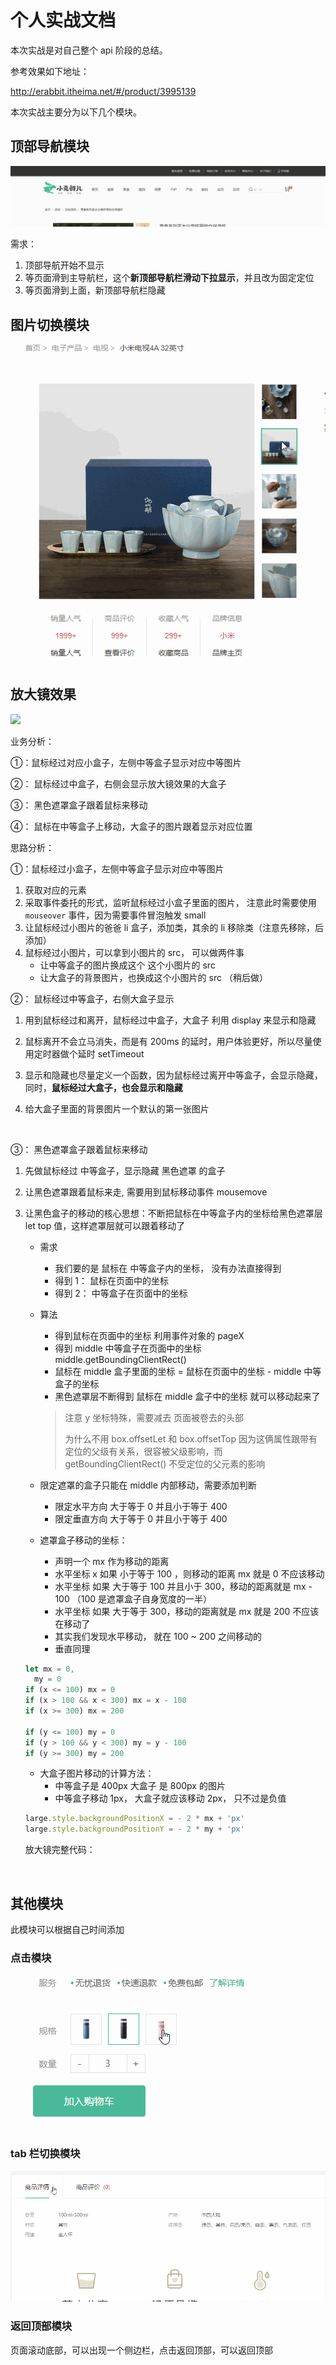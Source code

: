# 个人实战文档

本次实战是对自己整个 api 阶段的总结。

参考效果如下地址：

http://erabbit.itheima.net/#/product/3995139

本次实战主要分为以下几个模块。

## 顶部导航模块

<img src="./assets/444.gif">

需求：

1. 顶部导航开始不显示
2. 等页面滑到主导航栏，这个**新顶部导航栏滑动下拉显示**，并且改为固定定位
3. 等页面滑到上面，新顶部导航栏隐藏

## 图片切换模块

 <img src="./assets/111.gif">

## 放大镜效果

<img src="./assets/555.gif">

业务分析：

①：鼠标经过对应小盒子，左侧中等盒子显示对应中等图片

②： 鼠标经过中盒子，右侧会显示放大镜效果的大盒子

③： 黑色遮罩盒子跟着鼠标来移动

④： 鼠标在中等盒子上移动，大盒子的图片跟着显示对应位置

思路分析：

①：鼠标经过小盒子，左侧中等盒子显示对应中等图片

1. 获取对应的元素
2. 采取事件委托的形式，监听鼠标经过小盒子里面的图片， 注意此时需要使用 `mouseover` 事件，因为需要事件冒泡触发 small
3. 让鼠标经过小图片的爸爸 li 盒子，添加类，其余的 li 移除类（注意先移除，后添加）
4. 鼠标经过小图片，可以拿到小图片的 src， 可以做两件事
   - 让中等盒子的图片换成这个 这个小图片的 src
   - 让大盒子的背景图片，也换成这个小图片的 src （稍后做）

②： 鼠标经过中等盒子，右侧大盒子显示

1. 用到鼠标经过和离开，鼠标经过中盒子，大盒子 利用 display 来显示和隐藏

2. 鼠标离开不会立马消失，而是有 200ms 的延时，用户体验更好，所以尽量使用定时器做个延时 setTimeout

3. 显示和隐藏也尽量定义一个函数，因为鼠标经过离开中等盒子，会显示隐藏，同时，**鼠标经过大盒子，也会显示和隐藏**

4. 给大盒子里面的背景图片一个默认的第一张图片

   ​

③： 黑色遮罩盒子跟着鼠标来移动

1.  先做鼠标经过 中等盒子，显示隐藏 黑色遮罩 的盒子

2.  让黑色遮罩跟着鼠标来走, 需要用到鼠标移动事件 mousemove

3.  让黑色盒子的移动的核心思想：不断把鼠标在中等盒子内的坐标给黑色遮罩层 let top 值，这样遮罩层就可以跟着移动了

    - 需求

      - 我们要的是 鼠标在 中等盒子内的坐标， 没有办法直接得到
      - 得到 1： 鼠标在页面中的坐标
      - 得到 2： 中等盒子在页面中的坐标

    - 算法

      - 得到鼠标在页面中的坐标 利用事件对象的 pageX
      - 得到 middle 中等盒子在页面中的坐标 middle.getBoundingClientRect()
      - 鼠标在 middle 盒子里面的坐标 = 鼠标在页面中的坐标 - middle 中等盒子的坐标
      - 黑色遮罩层不断得到 鼠标在 middle 盒子中的坐标 就可以移动起来了

      > 注意 y 坐标特殊，需要减去 页面被卷去的头部
      >
      > 为什么不用 box.offsetLet 和 box.offsetTop 因为这俩属性跟带有定位的父级有关系，很容被父级影响，而 getBoundingClientRect() 不受定位的父元素的影响

    - 限定遮罩的盒子只能在 middle 内部移动，需要添加判断

      - 限定水平方向 大于等于 0 并且小于等于 400
      - 限定垂直方向 大于等于 0 并且小于等于 400

    - 遮罩盒子移动的坐标：

      - 声明一个 mx 作为移动的距离
      - 水平坐标 x 如果 小于等于 100 ，则移动的距离 mx 就是 0 不应该移动
      - 水平坐标 如果 大于等于 100 并且小于 300，移动的距离就是 mx - 100 （100 是遮罩盒子自身宽度的一半）
      - 水平坐标 如果 大于等于 300，移动的距离就是 mx 就是 200 不应该在移动了
      - 其实我们发现水平移动， 就在 100 ~ 200 之间移动的
      - 垂直同理

    ```javascript
    let mx = 0,
      my = 0
    if (x <= 100) mx = 0
    if (x > 100 && x < 300) mx = x - 100
    if (x >= 300) mx = 200

    if (y <= 100) my = 0
    if (y > 100 && y < 300) my = y - 100
    if (y >= 300) my = 200
    ```

    - 大盒子图片移动的计算方法：
      - 中等盒子是 400px 大盒子 是 800px 的图片
      - 中等盒子移动 1px， 大盒子就应该移动 2px， 只不过是负值

    ```JavaScript
    large.style.backgroundPositionX = - 2 * mx + 'px'
    large.style.backgroundPositionY = - 2 * my + 'px'
    ```

    放大镜完整代码：

    ​

## 其他模块

此模块可以根据自己时间添加

### 点击模块

 <img src="./assets/666.gif">

### tab 栏切换模块

<img src="./assets/777.gif">

### 返回顶部模块

页面滚动底部，可以出现一个侧边栏，点击返回顶部，可以返回顶部
